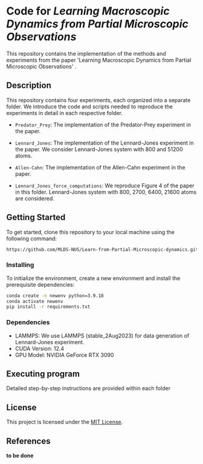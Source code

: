 # Code for *Learning Macroscopic Dynamics from Partial Microscopic Observations*


This repository contains the implementation of the methods and experiments from the paper 'Learning Macroscopic Dynamics from Partial Microscopic Observations' .

## Description
This repository contains four experiments, each organized into a separate folder. We introduce the code and scripts needed to reproduce the experiments in detail in each respective folder. 

* `Predator_Prey`: The implementation of the Predator-Prey experiment in the paper. 

* `Lennard_Jones`: The implementation of the Lennard-Jones experiment in the paper. We consider Lennard-Jones system with 800 and 51200 atoms. 

* `Allen-Cahn`: The implementation of the Allen-Cahn experiment in the paper. 

* `Lennard_Jones_force_computations`: We reproduce Figure 4 of the paper in this folder. 
Lennard-Jones system with 800, 2700, 6400, 21600 atoms are considered. 


## Getting Started
To get started, clone this repository to your local machine using the following command:
```bash
https://github.com/MLDS-NUS/Learn-from-Partial-Microscopic-dynamics.git
```

### Installing
To initialize the environment, create a new environment and install the prerequisite dependencies:
```bash
conda create -n newenv python=3.9.18
conda activate newenv
pip install -r requirements.txt
```
### Dependencies
* LAMMPS: We use LAMMPS (stable_2Aug2023) for data generation of Lennard-Jones experiment.
* CUDA Version: 12.4
* GPU Model: NVIDIA GeForce RTX 3090


## Executing program
Detailed step-by-step instructions are provided within each folder

## License

This project is licensed under the [MIT License](https://opensource.org/licenses/MIT).


## References

**to be done**
